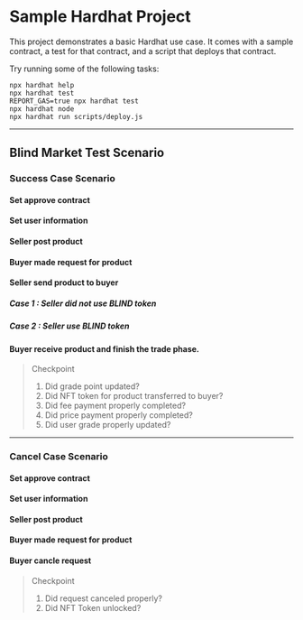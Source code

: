 # Sample Hardhat Project

This project demonstrates a basic Hardhat use case. It comes with a sample contract, a test for that contract, and a script that deploys that contract.

Try running some of the following tasks:

```shell
npx hardhat help
npx hardhat test
REPORT_GAS=true npx hardhat test
npx hardhat node
npx hardhat run scripts/deploy.js
```

---

## Blind Market Test Scenario

### Success Case Scenario

#### Set approve contract

#### Set user information

#### Seller post product

#### Buyer made request for product

#### Seller send product to buyer

##### Case 1 : Seller did not use BLIND token

##### Case 2 : Seller use BLIND token

#### Buyer receive product and finish the trade phase.

> Checkpoint
>
> 1. Did grade point updated?
> 2. Did NFT token for product transferred to buyer?
> 3. Did fee payment properly completed?
> 4. Did price payment properly completed?
> 5. Did user grade properly updated?

---

### Cancel Case Scenario

#### Set approve contract

#### Set user information

#### Seller post product

#### Buyer made request for product

#### Buyer cancle request

> Checkpoint
>
> 1. Did request canceled properly?
> 2. Did NFT Token unlocked?
